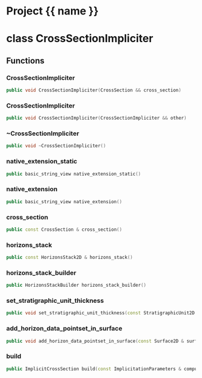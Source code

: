 <script setup>
import {useRoute} from 'vitepress'
const {path} = useRoute()
const tokens = path.split('/')
const words = tokens[2].split('-');
for (let i = 0; i < words.length; i++) {
    words[i] = words[i].charAt(0).toUpperCase() + words[i].slice(1);
    words[i] = words[i].replace('geode', 'Geode')
}
const name = words.join('-');
</script>
# Project {{ name }}

# class CrossSectionImpliciter


## Functions

### CrossSectionImpliciter

```cpp
public void CrossSectionImpliciter(CrossSection && cross_section)
```


### CrossSectionImpliciter

```cpp
public void CrossSectionImpliciter(CrossSectionImpliciter && other)
```


### ~CrossSectionImpliciter

```cpp
public void ~CrossSectionImpliciter()
```


### native_extension_static

```cpp
public basic_string_view native_extension_static()
```


### native_extension

```cpp
public basic_string_view native_extension()
```


### cross_section

```cpp
public const CrossSection & cross_section()
```


### horizons_stack

```cpp
public const HorizonsStack2D & horizons_stack()
```


### horizons_stack_builder

```cpp
public HorizonsStackBuilder horizons_stack_builder()
```


### set_stratigraphic_unit_thickness

```cpp
public void set_stratigraphic_unit_thickness(const StratigraphicUnit2D & strati_unit, double thickness)
```


### add_horizon_data_pointset_in_surface

```cpp
public void add_horizon_data_pointset_in_surface(const Surface2D & surface, const Horizon2D & horizon, const PointSet2D & pointset, double weight)
```


### build

```cpp
public ImplicitCrossSection build(const ImplicitationParameters & computation_parameters)
```





